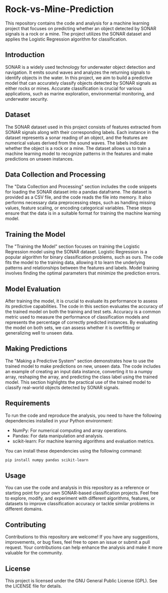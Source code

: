 # Rock-vs-Mine-Prediction

This repository contains the code and analysis for a machine learning project that focuses on predicting whether an object detected by SONAR signals is a rock or a mine. The project utilizes the SONAR dataset and applies the Logistic Regression algorithm for classification.

## Introduction

SONAR is a widely used technology for underwater object detection and navigation. It emits sound waves and analyzes the returning signals to identify objects in the water. In this project, we aim to build a predictive model that can accurately classify objects detected by SONAR signals as either rocks or mines. Accurate classification is crucial for various applications, such as marine exploration, environmental monitoring, and underwater security.

## Dataset

The SONAR dataset used in this project consists of features extracted from SONAR signals along with their corresponding labels. Each instance in the dataset represents a sonar reading of an object, and the features are numerical values derived from the sound waves. The labels indicate whether the object is a rock or a mine. The dataset allows us to train a machine learning model to recognize patterns in the features and make predictions on unseen instances.

## Data Collection and Processing

The "Data Collection and Processing" section includes the code snippets for loading the SONAR dataset into a pandas dataframe. The dataset is provided as a CSV file, and the code reads the file into memory. It also performs necessary data preprocessing steps, such as handling missing values, feature scaling, or encoding categorical variables. These steps ensure that the data is in a suitable format for training the machine learning model.

## Training the Model

The "Training the Model" section focuses on training the Logistic Regression model using the SONAR dataset. Logistic Regression is a popular algorithm for binary classification problems, such as ours. The code fits the model to the training data, allowing it to learn the underlying patterns and relationships between the features and labels. Model training involves finding the optimal parameters that minimize the prediction errors.

## Model Evaluation

After training the model, it is crucial to evaluate its performance to assess its predictive capabilities. The code in this section evaluates the accuracy of the trained model on both the training and test sets. Accuracy is a common metric used to measure the performance of classification models and represents the percentage of correctly predicted instances. By evaluating the model on both sets, we can assess whether it is overfitting or generalizing well to unseen data.

## Making Predictions

The "Making a Predictive System" section demonstrates how to use the trained model to make predictions on new, unseen data. The code includes an example of creating an input data instance, converting it to a numpy array, reshaping the array, and predicting the class label using the trained model. This section highlights the practical use of the trained model to classify real-world objects detected by SONAR signals.

## Requirements

To run the code and reproduce the analysis, you need to have the following dependencies installed in your Python environment:

- NumPy: For numerical computing and array operations.
- Pandas: For data manipulation and analysis.
- scikit-learn: For machine learning algorithms and evaluation metrics.

You can install these dependencies using the following command:

```bash
pip install numpy pandas scikit-learn
```

## Usage

You can use the code and analysis in this repository as a reference or starting point for your own SONAR-based classification projects. Feel free to explore, modify, and experiment with different algorithms, features, or datasets to improve classification accuracy or tackle similar problems in different domains.

## Contributing

Contributions to this repository are welcome! If you have any suggestions, improvements, or bug fixes, feel free to open an issue or submit a pull request. Your contributions can help enhance the analysis and make it more valuable for the community.

## License

This project is licensed under the GNU General Public License (GPL). See the LICENSE file for details.

